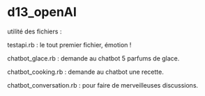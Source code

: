 # d13_openAI

utilité des fichiers :

testapi.rb : le tout premier fichier, émotion !

chatbot_glace.rb : demande au chatbot 5 parfums de glace.

chatbot_cooking.rb : demande au chatbot une recette.

chatbot_conversation.rb : pour faire de merveilleuses discussions.